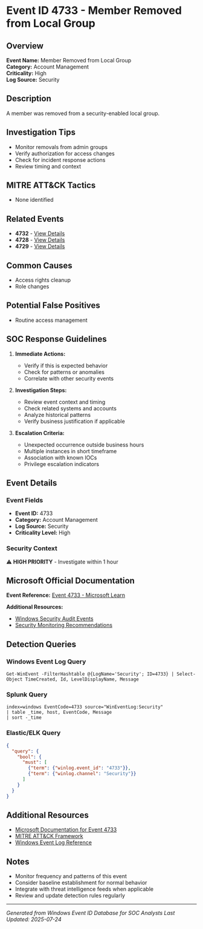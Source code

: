 # Event ID 4733 - Member Removed from Local Group

## Overview
**Event Name:** Member Removed from Local Group  
**Category:** Account Management  
**Criticality:** High  
**Log Source:** Security  

## Description
A member was removed from a security-enabled local group.

## Investigation Tips
- Monitor removals from admin groups
- Verify authorization for access changes
- Check for incident response actions
- Review timing and context

## MITRE ATT&CK Tactics
- None identified

## Related Events
- **4732** - [View Details](4732.md)
- **4728** - [View Details](4728.md)
- **4729** - [View Details](4729.md)

## Common Causes
- Access rights cleanup
- Role changes

## Potential False Positives
- Routine access management

## SOC Response Guidelines
1. **Immediate Actions:**
   - Verify if this is expected behavior
   - Check for patterns or anomalies
   - Correlate with other security events

2. **Investigation Steps:**
   - Review event context and timing
   - Check related systems and accounts
   - Analyze historical patterns
   - Verify business justification if applicable

3. **Escalation Criteria:**
   - Unexpected occurrence outside business hours
   - Multiple instances in short timeframe
   - Association with known IOCs
   - Privilege escalation indicators

## Event Details

### Event Fields
- **Event ID:** 4733
- **Category:** Account Management
- **Log Source:** Security
- **Criticality Level:** High

### Security Context
⚠️ **HIGH PRIORITY** - Investigate within 1 hour

## Microsoft Official Documentation
**Event Reference:** [Event 4733 - Microsoft Learn](https://learn.microsoft.com/en-us/previous-versions/windows/it-pro/windows-10/security/threat-protection/auditing/event-4733)

**Additional Resources:**
- [Windows Security Audit Events](https://learn.microsoft.com/en-us/windows/security/threat-protection/auditing/audit-events)
- [Security Monitoring Recommendations](https://learn.microsoft.com/en-us/windows-server/identity/ad-ds/plan/appendix-l--events-to-monitor)

## Detection Queries

### Windows Event Log Query
```
Get-WinEvent -FilterHashtable @{LogName='Security'; ID=4733} | Select-Object TimeCreated, Id, LevelDisplayName, Message
```

### Splunk Query
```spl
index=windows EventCode=4733 source="WinEventLog:Security"
| table _time, host, EventCode, Message
| sort -_time
```

### Elastic/ELK Query
```json
{
  "query": {
    "bool": {
      "must": [
        {"term": {"winlog.event_id": "4733"}},
        {"term": {"winlog.channel": "Security"}}
      ]
    }
  }
}
```

## Additional Resources
- [Microsoft Documentation for Event 4733](https://docs.microsoft.com/en-us/windows/security/threat-protection/auditing/event-4733)
- [MITRE ATT&CK Framework](https://attack.mitre.org/)
- [Windows Event Log Reference](https://docs.microsoft.com/en-us/windows/win32/eventlog/event-logging)

## Notes
- Monitor frequency and patterns of this event
- Consider baseline establishment for normal behavior
- Integrate with threat intelligence feeds when applicable
- Review and update detection rules regularly

---
*Generated from Windows Event ID Database for SOC Analysts*
*Last Updated: 2025-07-24*